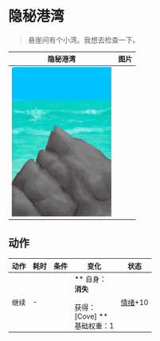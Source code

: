 # 隐秘港湾  
> 悬崖间有个小湾。我想去检查一下。  
  
  隐秘港湾  |   图片   
 ----  |  ----:   
   |  <img decoding="async" src="Sprite/PointyRock.png" href="a.md" style="max-width:300px;max-height:300px;">   
  
## 动作  
动作  |  耗时  |  条件  |  变化  |  状态  
----  |  ----  |  ----  |  ----  |  ----  
继续<br>  |  -  |    |  ** 自身：**<br>消失<br><br>** 获得： **<br>** [Cove] **<br>基础权重：1  |  [情绪](Morale.md)+10  


<script>document.title="隐秘港湾 - 卡牌生存百科 Card Survival Wiki";</script>
